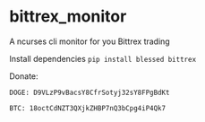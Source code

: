 bittrex_monitor
===============

A ncurses cli monitor for you Bittrex trading

Install dependencies 
``pip install blessed bittrex``


Donate:

    DOGE: D9VLzP9vBacsY8CfrSotyj32sY8FPgBdKt
    
    BTC: 18octCdNZT3QXjkZHBP7nQ3bCpg4iP4Qk7
